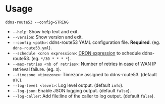 # Usage

`ddns-route53 --config=STRING`

* `--help`: Show help text and exit.
* `--version`: Show version and exit.
* `--config <path>`: ddns-route53 YAML configuration file. **Required**. (eg. `ddns-route53.yml`).
* `--schedule <cron expression>`: [CRON expression](https://godoc.org/github.com/robfig/cron#hdr-CRON_Expression_Format) to schedule ddns-route53. (eg. `*/30 * * * *`).
* `--max-retries <nb of retries>`: Number of retries in case of WAN IP retrieval failure. (eg. `3`).
* `--timezone <timezone>`: Timezone assigned to ddns-route53. (default `UTC`).
* `--log-level <level>`: Log level output. (default `info`).
* `--log-json`: Enable JSON logging output. (default `false`).
* `--log-caller`: Add file:line of the caller to log output. (default `false`).

